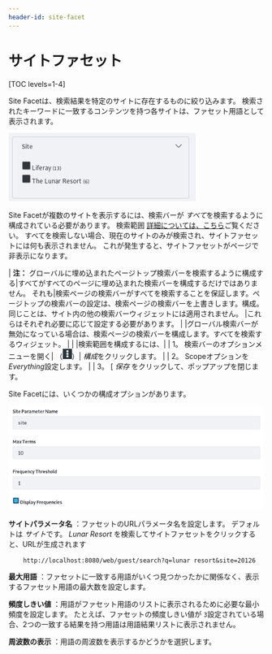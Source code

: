 ```yaml
---
header-id: site-facet
---
```


# サイトファセット

[TOC levels=1-4]

Site Facetは、検索結果を特定のサイトに存在するものに絞り込みます。 検索されたキーワードに一致するコンテンツを持つ各サイトは、ファセット用語として表示されます。

![図1：コンテンツが一致する各サイトはファセット用語です。](../../../images/search-site-facet.png)

Site Facetが複数のサイトを表示するには、検索バーが *すべて*を検索するように構成されている必要があります。 検索範囲 [詳細については、こちら](/docs/7-1/user/-/knowledge_base/u/searching-for-assets#configuring-the-search-bar)ご覧ください。 すべてを検索しない場合、現在のサイトのみが検索され、サイトファセットには何も表示されません。 これが発生すると、サイトファセットがページで非表示になります。

| **注：** グローバルに埋め込まれたページトップ検索バーを検索するように構成する|すべてがすべてのページに埋め込まれた検索バーを構成するだけではありません。 それも|検索ページの検索バーがすべてを検索することを保証します。ページトップの検索バーの設定は、検索ページの検索バーを上書きします。構成。 同じことは、サイト内の他の検索バーウィジェットには適用されません。 |これらはそれぞれ必要に応じて設定する必要があります。 | |グローバル検索バーが無効になっている場合は、検索ページの検索バーを構成します。すべてを検索するウィジェット。 | | |検索範囲を構成するには、| | 1。 検索バーのオプションメニューを開く| （![Options](../../../images/icon-options.png)）| *構成*をクリックします。 | | 2。 Scopeオプションを *Everything*設定します。 | | 3。 [ *保存* をクリックして、ポップアップを閉じます。

Site Facetには、いくつかの構成オプションがあります。

![図2：Site Facetは構成可能です。](../../../images/search-site-facet-config.png)

**サイトパラメータ名** ：ファセットのURLパラメータ名を設定します。 デフォルトは *サイト*です。 *Lunar Resort* を検索してサイトファセットをクリックすると、URLが生成されます

``` 
    http://localhost:8080/web/guest/search?q=lunar resort&site=20126
```

**最大用語** ：ファセットに一致する用語がいくつ見つかったかに関係なく、表示するファセット用語の最大数を設定します。

**頻度しきい値** ：用語がファセット用語のリストに表示されるために必要な最小頻度を設定します。 たとえば、ファセットの頻度しきい値が `3`設定されている場合、2つの一致する結果を持つ用語は用語結果リストに表示されません。

**周波数の表示** ：用語の周波数を表示するかどうかを選択します。
